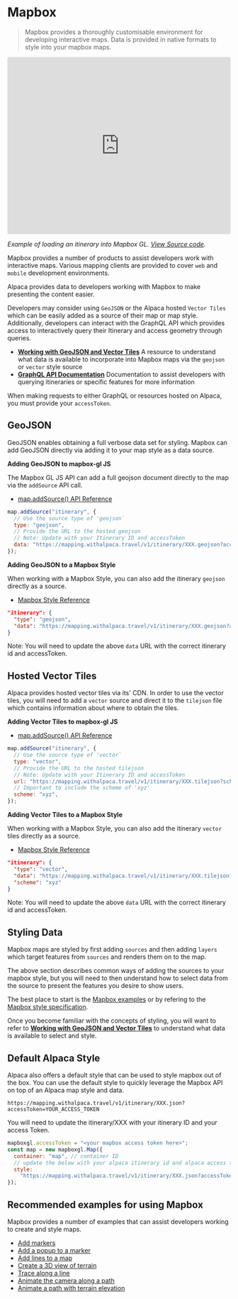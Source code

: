 [//]: # "Title: Mapbox JS"
[//]: # "Weight: 1"
[//]: # "Layout: 1-col"

# Mapbox

> Mapbox provides a thoroughly customisable environment for developing
> interactive maps. Data is provided in native formats to style into your mapbox
> maps.

<iframe src="https://www.alpaca.travel/api/examples/mapbox-gl-js/custom-map-styles/index.html"
  style="width:100%; height:400px; border:0; border-radius: 4px; overflow:hidden;"
  ></iframe>

<em>Example of loading an itinerary into Mapbox GL.
[View Source code](https://www.alpaca.travel/reference/article/custom-map-styles).</em>

Mapbox provides a number of products to assist developers work with interactive
maps. Various mapping clients are provided to cover `web` and `mobile`
development environments.

Alpaca provides data to developers working with Mapbox to make presenting the
content easier.

Developers may consider using `GeoJSON` or the Alpaca hosted `Vector Tiles`
which can be easily added as a source of their map or map style. Additionally,
developers can interact with the GraphQL API which provides access to
interactively query their Itinerary and access geometry through queries.

- **[Working with GeoJSON and Vector Tiles](/topics/itinerary/Working%20with%20GeoJSON%20and%20Vector%20Tiles/README.md)**
  A resource to understand what data is available to incorporate into Mapbox
  maps via the `geojson` or `vector` style source
- **[GraphQL API Documentation](https://github.com/AlpacaTravel/graphql-docs)**
  Documentation to assist developers with querying itineraries or specific
  features for more information

When making requests to either GraphQL or resources hosted on Alpaca, you must
provide your `accessToken`.

## GeoJSON

GeoJSON enables obtaining a full verbose data set for styling. Mapbox can add
GeoJSON directly via adding it to your map style as a data source.

**Adding GeoJSON to mapbox-gl JS**

The Mapbox GL JS API can add a full geojson document directly to the map via the
`addSource` API call.

- [map.addSource() API Reference](https://docs.mapbox.com/mapbox-gl-js/api/map/#map#addsource)

```javascript
map.addSource("itinerary", {
  // Use the source type of 'geojson`
  type: "geojson",
  // Provide the URL to the hosted geojson
  // Note: Update with your Itinerary ID and accessToken
  data: "https://mapping.withalpaca.travel/v1/itinerary/XXX.geojson?accessTokenYOUR_ACCESS_TOKEN",
});
```

**Adding GeoJSON to a Mapbox Style**

When working with a Mapbox Style, you can also add the itinerary `geojson`
directly as a source.

- [Mapbox Style Reference](https://docs.mapbox.com/mapbox-gl-js/style-spec/sources/#geojson)

```json
"itinerary": {
  "type": "geojson",
  "data": "https://mapping.withalpaca.travel/v1/itinerary/XXX.geojson?accessToken=YOUR_ACCESS_TOKEN"
}
```

Note: You will need to update the above `data` URL with the correct itinerary id
and accessToken.

## Hosted Vector Tiles

Alpaca provides hosted vector tiles via its' CDN. In order to use the vector
tiles, you will need to add a `vector` source and direct it to the `tilejson`
file which contains information about where to obtain the tiles.

**Adding Vector Tiles to mapbox-gl JS**

- [map.addSource() API Reference](https://docs.mapbox.com/mapbox-gl-js/api/map/#map#addsource)

```javascript
map.addSource("itinerary", {
  // Use the source type of 'vector`
  type: "vector",
  // Provide the URL to the hosted tilejson
  // Note: Update with your Itinerary ID and accessToken
  url: "https://mapping.withalpaca.travel/v1/itinerary/XXX.tilejson?scheme=xyz&accessToken=YOUR_ACCESS_TOKEN",
  // Important to include the scheme of 'xyz'
  scheme: "xyz",
});
```

**Adding Vector Tiles to a Mapbox Style**

When working with a Mapbox Style, you can also add the itinerary `vector` tiles
directly as a source.

- [Mapbox Style Reference](https://docs.mapbox.com/mapbox-gl-js/style-spec/sources/#vector)

```json
"itinerary": {
  "type": "vector",
  "data": "https://mapping.withalpaca.travel/v1/itinerary/XXX.tilejson?scheme=xyz&accessToken=YOUR_ACCESS_TOKEN",
  "scheme": "xyz"
}
```

Note: You will need to update the above `data` URL with the correct itinerary id
and accessToken.

## Styling Data

Mapbox maps are styled by first adding `sources` and then adding `layers` which
target features from `sources` and renders them on to the map.

The above section describes common ways of adding the sources to your mapbox
style, but you will need to then understand how to select data from the source
to present the features you desire to show users.

The best place to start is the
[Mapbox examples](https://docs.mapbox.com/mapbox-gl-js/example/) or by refering
to the
[Mapbox style specification](https://docs.mapbox.com/mapbox-gl-js/style-spec/).

Once you become familiar with the concepts of styling, you will want to refer to
**[Working with GeoJSON and Vector Tiles](/topics/itinerary/Working%20with%20GeoJSON%20and%20Vector%20Tiles/README.md)**
to understand what data is available to select and style.

## Default Alpaca Style

Alpaca also offers a default style that can be used to style mapbox out of the
box. You can use the default style to quickly leverage the Mapbox API on top of
an Alpaca map style and data.

```
https://mapping.withalpaca.travel/v1/itinerary/XXX.json?accessToken=YOUR_ACCESS_TOKEN
```

You will need to update the itinerary/XXX with your itinerary ID and your access
Token.

```javascript
mapboxgl.accessToken = "<your mapbox access token here>";
const map = new mapboxgl.Map({
  container: "map", // container ID
  // update the below with your alpaca itinerary id and alpaca access token
  style:
    "https://mapping.withalpaca.travel/v1/itinerary/XXX.json?accessToken=YOUR_ACCESS_TOKEN",
});
```

## Recommended examples for using Mapbox

Mapbox provides a number of examples that can assist developers working to
create and style maps.

- [Add markers](https://docs.mapbox.com/mapbox-gl-js/example/add-a-marker/)
- [Add a popup to a marker](https://docs.mapbox.com/mapbox-gl-js/example/set-popup/)
- [Add lines to a map](https://docs.mapbox.com/mapbox-gl-js/example/geojson-line/)
- [Create a 3D view of terrain](https://docs.mapbox.com/mapbox-gl-js/example/add-terrain/)
- [Trace along a line](https://docs.mapbox.com/mapbox-gl-js/example/live-update-feature/)
- [Animate the camera along a path](https://docs.mapbox.com/mapbox-gl-js/example/free-camera-path/)
- [Animate a path with terrain elevation](https://docs.mapbox.com/mapbox-gl-js/example/query-terrain-elevation/)
